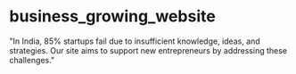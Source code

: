 # business_growing_website
"In India, 85% startups fail due to insufficient knowledge, ideas, and strategies. Our site aims to support new entrepreneurs by addressing these challenges." 

